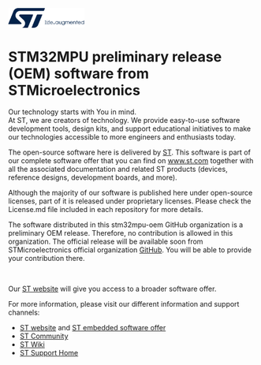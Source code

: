 <img width=154 alt="ST life.augmented" src="https://github.com/stm32mpu-oem/.github/blob/main/profile/images/st-logo.svg">

# STM32MPU preliminary release (OEM) software from STMicroelectronics

Our technology starts with You in mind.<br/>
At ST, we are creators of technology. We provide easy-to-use software development tools, design kits, and support educational initiatives to make our technologies accessible to more engineers and enthusiasts today.

The open-source software here is delivered by [ST](https://www.st.com). This software is part of our complete software offer that you can find on  www.st.com together with all the associated documentation and related ST products (devices, reference designs, development boards, and more).

Although the majority of our software is published here under open-source licenses, part of it is released under proprietary licenses. Please check the License.md file included in each repository for more details.

The software distributed in this stm32mpu-oem GitHub organization is a preliminary OEM release. Therefore, no contribution is allowed in this organization.
The official release will be available soon from STMicroelectronics official organization [GitHub](https://github.com/STMicroelectronics). You will be able to provide your contribution there.

<br/>

Our [ST website](https://www.st.com) will give you access to a broader software offer.

For more information, please visit our different information and support channels:

- [ST website](https://www.st.com) and [ST embedded software offer](https://www.st.com/en/embedded-software.html)
- [ST Community](https://www.st.com/content/st_com/en/st-community.html)
- [ST Wiki](https://wiki.st.com/)
- [ST Support Home](https://www.st.com/content/st_com/en/support/support-home.html)
